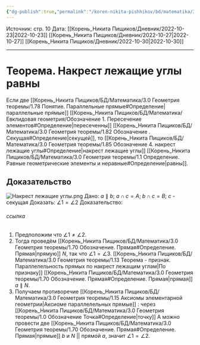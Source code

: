 ```yaml
---
{"dg-publish":true,"permalink":"/koren-nikita-pishhikov/bd/matematika/3-0-geometriya-teoremy/1-17-teorema-svojstvo-esli-pryamye-parallelny-nakrest-lezhashhie-ugly-ravny/","tags":["gardenEntry"]}
---
```


Источник: стр. 10
Дата: [[Корень_Никита Пищиков/Дневник/2022-10-23\|2022-10-23]] [[Корень_Никита Пищиков/Дневник/2022-10-27\|2022-10-27]] [[Корень_Никита Пищиков/Дневник/2022-10-30\|2022-10-30]]
___
# Теорема. Накрест лежащие углы равны
Если две [[Корень_Никита Пищиков/БД/Математика/3.0 Геометрия теоремы/1.78 Понятие. Параллельные прямые#Определение\|параллельные прямые]] [[Корень_Никита Пищиков/БД/Математика/Евклидовая геометрия/Обозначение 1. Пересечение элементов#Определение\|пересеченны]] [[Корень_Никита Пищиков/БД/Математика/3.0 Геометрия теоремы/1.82 Обозначение . Секущая#Определение\|секущей]], то [[Корень_Никита Пищиков/БД/Математика/3.0 Геометрия теоремы/1.85 Обозначение 4. накрест лежащие углы#Определение\|накрест лежащие углы]] [[Корень_Никита Пищиков/БД/Математика/3.0 Геометрия теоремы/1.1 Определение. Равные геометрические элементы и неравные#Определение\|равны]].
## Доказательство
![Накрест лежащие углы.png](/img/user/%D0%9A%D0%BE%D1%80%D0%B5%D0%BD%D1%8C_%D0%9D%D0%B8%D0%BA%D0%B8%D1%82%D0%B0%20%D0%9F%D0%B8%D1%89%D0%B8%D0%BA%D0%BE%D0%B2/%D0%92%D0%BB%D0%BE%D0%B6%D0%B5%D0%BD%D0%B8%D1%8F/%D0%A0%D0%B8%D1%81%D1%83%D0%BD%D0%BA%D0%B8/%D0%9D%D0%B0%D0%BA%D1%80%D0%B5%D1%81%D1%82%20%D0%BB%D0%B5%D0%B6%D0%B0%D1%89%D0%B8%D0%B5%20%D1%83%D0%B3%D0%BB%D1%8B.png)
Дано: $a \parallel b$; $a \cap c = A$; $b \cap c = B$; $c$ - секущая
Доказать: $\angle 1 = \angle 2$
Доказательство:
###### ссылка
1) Предположим что $\angle 1 \neq \angle 2$.
2) Тогда проведём [[Корень_Никита Пищиков/БД/Математика/3.0 Геометрия теоремы/1.70 Обозначение. Прямая#Определение. Прямая\|прямую]] $N$, так что $\angle 1 = \angle 3$. [[Корень_Никита Пищиков/БД/Математика/3.0 Геометрия теоремы/1.13 Теорема - признак. Параллелельность прямых по накрест лежащим углам\|По признаку]] [[Корень_Никита Пищиков/БД/Математика/3.0 Геометрия теоремы/1.70 Обозначение. Прямая#Определение. Прямая\|прямая]] $a \parallel N$.
3) Получаем противоречие [[Корень_Никита Пищиков/БД/Математика/3.0 Геометрия теоремы/1.15 Аксиомы элементарной геометрии\|Аксиоме параллелельных прямые]] : через [[Корень_Никита Пищиков/БД/Математика/3.0 Геометрия теоремы/1.0 Обозначение Точка#Определение\|точку]] A можно провести две [[Корень_Никита Пищиков/БД/Математика/3.0 Геометрия теоремы/1.70 Обозначение. Прямая#Определение. Прямая\|прямые]] $b$ и $N$ || прямой $а$, значит $\angle 1 = \angle 2$.